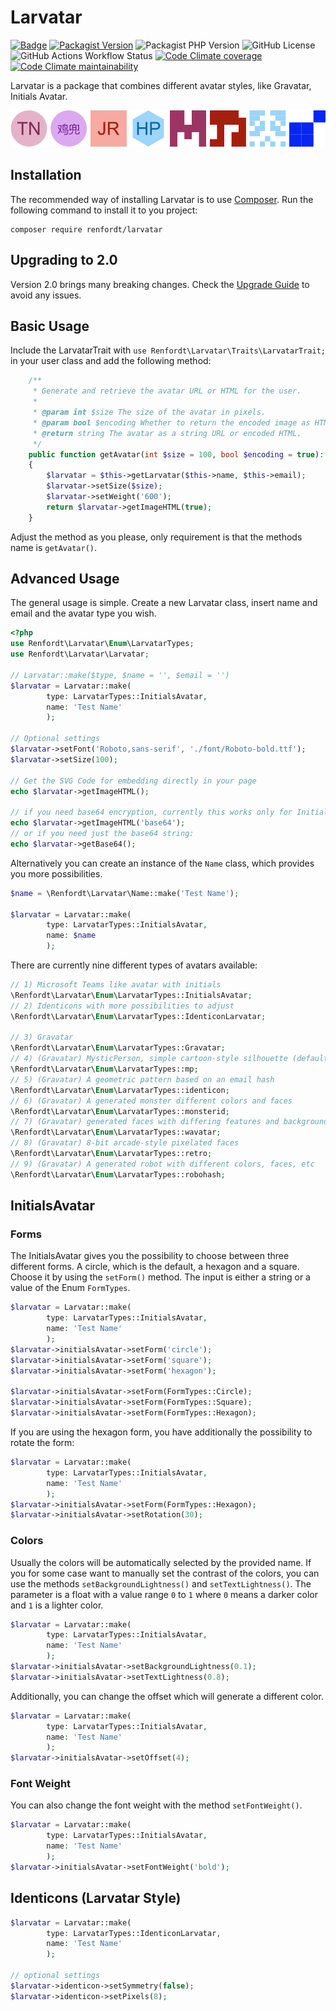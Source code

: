 # Larvatar

[![Badge](http://img.shields.io/badge/source-renfordt/Larvatar-blue.svg)](https://github.com/renfordt/Larvatar)
[![Packagist Version](https://img.shields.io/packagist/v/renfordt/larvatar?include_prereleases)](https://packagist.org/packages/renfordt/larvatar/)
![Packagist PHP Version](https://img.shields.io/packagist/dependency-v/renfordt/larvatar/php)
![GitHub License](https://img.shields.io/github/license/renfordt/Larvatar)
![GitHub Actions Workflow Status](https://img.shields.io/github/actions/workflow/status/renfordt/Larvatar/test.yml?logo=github)
[![Code Climate coverage](https://img.shields.io/codeclimate/coverage/renfordt/larvatar?logo=codeclimate)](https://codeclimate.com/github/renfordt/larvatar/test_coverage)
[![Code Climate maintainability](https://img.shields.io/codeclimate/maintainability/renfordt/larvatar?logo=codeclimate)](https://codeclimate.com/github/renfordt/larvatar/maintainability)

Larvatar is a package that combines different avatar styles, like Gravatar, Initials Avatar.

![Avatar Types](avatars.png)

## Installation

The recommended way of installing Larvatar is to use [Composer](https://getcomposer.org/). Run the following command to
install it to you project:

```
composer require renfordt/larvatar
```

## Upgrading to 2.0

Version 2.0 brings many breaking changes. Check the [Upgrade Guide](UPGRADING.md) to avoid any issues.

## Basic Usage

Include the LarvatarTrait with `use Renfordt\Larvatar\Traits\LarvatarTrait;` in your user class and add the following method:

```php
    /**
     * Generate and retrieve the avatar URL or HTML for the user.
     *
     * @param int $size The size of the avatar in pixels.
     * @param bool $encoding Whether to return the encoded image as HTML.
     * @return string The avatar as a string URL or encoded HTML.
     */
    public function getAvatar(int $size = 100, bool $encoding = true): string
    {
        $larvatar = $this->getLarvatar($this->name, $this->email);
        $larvatar->setSize($size);
        $larvatar->setWeight('600');
        return $larvatar->getImageHTML(true);
    }
```

Adjust the method as you please, only requirement is that the methods name is `getAvatar()`.

## Advanced Usage

The general usage is simple. Create a new Larvatar class, insert name and email and the avatar type you wish.

```php
<?php
use Renfordt\Larvatar\Enum\LarvatarTypes;
use Renfordt\Larvatar\Larvatar;

// Larvatar::make($type, $name = '', $email = '')
$larvatar = Larvatar::make(
        type: LarvatarTypes::InitialsAvatar,
        name: 'Test Name'
        );

// Optional settings    
$larvatar->setFont('Roboto,sans-serif', './font/Roboto-bold.ttf');
$larvatar->setSize(100);

// Get the SVG Code for embedding directly in your page
echo $larvatar->getImageHTML();

// if you need base64 encryption, currently this works only for InitialsAvatar
echo $larvatar->getImageHTML('base64');
// or if you need just the base64 string:
echo $larvatar->getBase64();
```

Alternatively you can create an instance of the `Name` class, which provides you more possibilities.

```php
$name = \Renfordt\Larvatar\Name::make('Test Name');

$larvatar = Larvatar::make(
        type: LarvatarTypes::InitialsAvatar,
        name: $name
        );
```

There are currently nine different types of avatars available:

```php
// 1) Microsoft Teams like avatar with initials
\Renfordt\Larvatar\Enum\LarvatarTypes::InitialsAvatar;
// 2) Identicons with more possibilities to adjust
\Renfordt\Larvatar\Enum\LarvatarTypes::IdenticonLarvatar;

// 3) Gravatar
\Renfordt\Larvatar\Enum\LarvatarTypes::Gravatar;
// 4) (Gravatar) MysticPerson, simple cartoon-style silhouette (default)
\Renfordt\Larvatar\Enum\LarvatarTypes::mp;
// 5) (Gravatar) A geometric pattern based on an email hash
\Renfordt\Larvatar\Enum\LarvatarTypes::identicon;
// 6) (Gravatar) A generated monster different colors and faces 
\Renfordt\Larvatar\Enum\LarvatarTypes::monsterid;
// 7) (Gravatar) generated faces with differing features and backgrounds
\Renfordt\Larvatar\Enum\LarvatarTypes::wavatar;
// 8) (Gravatar) 8-bit arcade-style pixelated faces
\Renfordt\Larvatar\Enum\LarvatarTypes::retro;
// 9) (Gravatar) A generated robot with different colors, faces, etc
\Renfordt\Larvatar\Enum\LarvatarTypes::robohash;
```

## InitialsAvatar

### Forms

The InitialsAvatar gives you the possibility to choose between three different forms. A circle, which is the default, a
hexagon and a square. Choose it by using the `setForm()` method. The input is either a string or a value of the
Enum `FormTypes`.

```PHP
$larvatar = Larvatar::make(
        type: LarvatarTypes::InitialsAvatar,
        name: 'Test Name'
        );
$larvatar->initialsAvatar->setForm('circle');
$larvatar->initialsAvatar->setForm('square');
$larvatar->initialsAvatar->setForm('hexagon');

$larvatar->initialsAvatar->setForm(FormTypes::Circle);
$larvatar->initialsAvatar->setForm(FormTypes::Square);
$larvatar->initialsAvatar->setForm(FormTypes::Hexagon);
```

If you are using the hexagon form, you have additionally the possibility to rotate the form:

```PHP
$larvatar = Larvatar::make(
        type: LarvatarTypes::InitialsAvatar,
        name: 'Test Name'
        );
$larvatar->initialsAvatar->setForm(FormTypes::Hexagon);
$larvatar->initialsAvatar->setRotation(30);
```

### Colors

Usually the colors will be automatically selected by the provided name.
If you for some case want to manually set the contrast of the colors, you can use the methods `setBackgroundLightness()`
and `setTextLightness()`. The parameter is a float with a value range `0` to `1` where `0` means a darker color and `1`
is a lighter color.

```PHP
$larvatar = Larvatar::make(
        type: LarvatarTypes::InitialsAvatar,
        name: 'Test Name'
        );
$larvatar->initialsAvatar->setBackgroundLightness(0.1);
$larvatar->initialsAvatar->setTextLightness(0.8);
```

Additionally, you can change the offset which will generate a different color.

```PHP
$larvatar = Larvatar::make(
        type: LarvatarTypes::InitialsAvatar,
        name: 'Test Name'
        );
$larvatar->initialsAvatar->setOffset(4);
```

### Font Weight

You can also change the font weight with the method `setFontWeight()`.

```PHP
$larvatar = Larvatar::make(
        type: LarvatarTypes::InitialsAvatar,
        name: 'Test Name'
        );
$larvatar->initialsAvatar->setFontWeight('bold');
```

## Identicons (Larvatar Style)

```PHP
$larvatar = Larvatar::make(
        type: LarvatarTypes::IdenticonLarvatar,
        name: 'Test Name'
        );
        
// optional settings
$larvatar->identicon->setSymmetry(false);
$larvatar->identicon->setPixels(8);
```